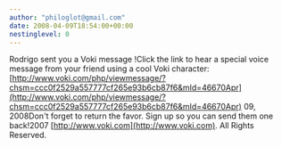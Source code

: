 ```yaml
---
author: "philoglot@gmail.com"
date: 2008-04-09T18:54:00+00:00
nestinglevel: 0
---
```

  
Rodrigo sent you a Voki message !Click the link to hear a special voice message from your friend using a cool Voki character:[http://www.voki.com/php/viewmessage/?chsm=ccc0f2529a557777cf265e93b6cb87f6&mId=46670Apr](http://www.voki.com/php/viewmessage/?chsm=ccc0f2529a557777cf265e93b6cb87f6&mId=46670Apr) 09, 2008Don't forget to return the favor. Sign up so you can send them one back!2007 [http://www.voki.com](http://www.voki.com). All Rights Reserved.
